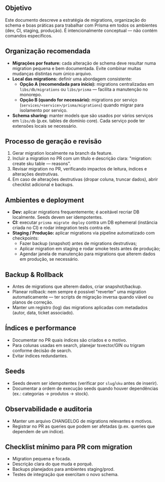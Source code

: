 ## Objetivo
Este documento descreve a estratégia de migrations, organização do schema e boas práticas para trabalhar com Prisma em todos os ambientes (dev, CI, staging, produção). É intencionalmente conceptual — não contém comandos específicos.

## Organização recomendada
- **Migrações por feature:** cada alteração de schema deve resultar numa migration pequena e bem documentada. Evite combinar muitas mudanças distintas num único arquivo.
- **Local das migrations:** definir uma abordagem consistente:
  - **Opção A (recomendada para início):** migrations centralizadas em `libs/db/migrations` ou `libs/prisma` — facilita a manutenção no monorepo.
  - **Opção B (quando for necessário):** migrations por serviço (`services/<service>/prisma/migrations`) quando migrar para isolamento por serviço.
- **Schema sharing:** manter models que são usados por vários serviços em `libs/db` (p.ex. tables de domínio core). Cada serviço pode ter extensões locais se necessário.

## Processo de geração e revisão
1. Gerar migration localmente na branch da feature.
2. Incluir a migration no PR com um título e descrição clara: "migration: create sku table — reasons".
3. Revisar migration no PR, verificando impactos de leitura, índices e alterações destrutivas.
4. Em caso de alterações destrutivas (dropar coluna, truncar dados), abrir checklist adicional e backups.

## Ambientes e deployment
- **Dev:** aplicar migrations frequentemente; é aceitável recriar DB localmente. Seeds devem ser idempotentes.
- **CI:** executar `prisma migrate deploy` contra um DB ephemeral (instância criada no CI) e rodar integration tests contra ele.
- **Staging / Produção:** aplicar migrations via pipeline automatizado com checkpoints:
  - Fazer backup (snapshot) antes de migrations destrutivas;
  - Aplicar migration em staging e rodar smoke tests antes de produção;
  - Agendar janela de manutenção para migrations que alterem dados em produção, se necessário.

## Backup & Rollback
- Antes de migrations que alterem dados, criar snapshot/backup.
- Planear rollback: nem sempre é possível "reverter" uma migration automaticamente — ter scripts de migração inversa quando viável ou planos de correção.
- Manter um registro (log) das migrations aplicadas com metadados (autor, data, ticket associado).

## Índices e performance
- Documentar no PR quais índices são criados e o motivo.
- Para colunas usadas em search, planejar tsvector/GIN ou trigram conforme decisão de search.
- Evitar índices redundantes.

## Seeds
- Seeds devem ser idempotentes (verificar por `slug`/`sku` antes de inserir).
- Documentar a ordem de execução seeds quando houver dependências (ex.: categorias → produtos → stock).

## Observabilidade e auditoria
- Manter um arquivo CHANGELOG de migrations relevantes e motivos.
- Registrar no PR as queries que podem ser afetadas (p.ex. queries que dependem de um índice).

## Checklist mínimo para PR com migration
- Migration pequena e focada.
- Descrição clara do que muda e porquê.
- Backups planejados para ambientes staging/prod.
- Testes de integração que exercitam o novo schema.